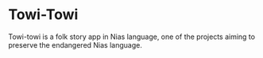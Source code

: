 # Towi-Towi
Towi-towi is a folk story app in Nias language, one of the projects aiming to preserve the endangered Nias language.
